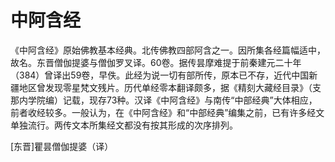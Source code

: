 # 中阿含经

《中阿含经》原始佛教基本经典。北传佛教四部阿含之一。因所集各经篇幅适中，故名。东晋僧伽提婆与僧伽罗叉译。60卷。据传昙摩难提于前秦建元二十年（384）曾译出59卷，早佚。此经为说一切有部所传，原本已不存，近代中国新疆地区曾发现零星梵文残片。历代单经零本翻译颇多，据《精刻大藏经目录》（支那内学院编）记载，现存73种。汉译《中阿含经》与南传“中部经典”大体相应，前者收经较多。一般认为，在《中阿含经》和“中部经典”编集之前，已有许多经文单独流行。两传文本所集经文都没有按其形成的次序排列。 

[东晋]瞿昙僧伽提婆（译）
